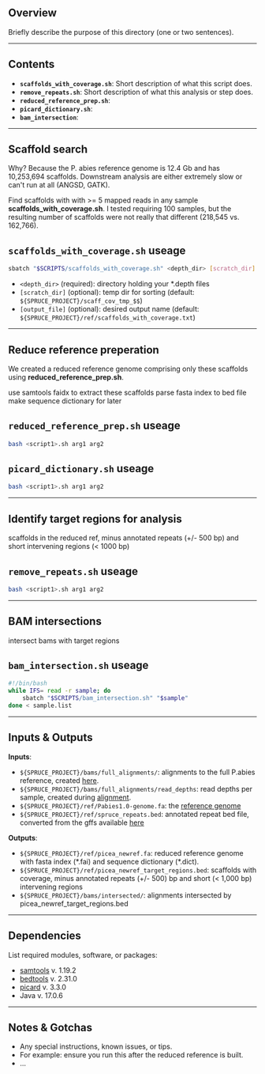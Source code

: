 ## Overview

Briefly describe the purpose of this directory (one or two sentences).

---

## Contents

* **`scaffolds_with_coverage.sh`**: Short description of what this script does.
* **`remove_repeats.sh`**: Short description of what this analysis or step does.
* **`reduced_reference_prep.sh`**:
* **`picard_dictionary.sh`**:
* **`bam_intersection`**:
---

## Scaffold search
Why? Because the P. abies reference genome is 12.4 Gb and has 10,253,694 scaffolds.  Downstream analysis are either extremely slow or can't run at all (ANGSD, GATK).

Find scaffolds with with \>= 5 mapped reads in any sample **scaffolds_with_coverage.sh**. I tested requiring 100 samples, but the resulting number of scaffolds were not really that different (218,545 vs. 162,766). 

## **`scaffolds_with_coverage.sh` useage**

```bash
sbatch "$SCRIPTS/scaffolds_with_coverage.sh" <depth_dir> [scratch_dir] [output_file]
```
* `<depth_dir>` (required): directory holding your *.depth files
* `[scratch_dir]` (optional): temp dir for sorting (default: `${SPRUCE_PROJECT}/scaff_cov_tmp_$$`)
* `[output_file]` (optional): desired output name (default: `${SPRUCE_PROJECT}/ref/scaffolds_with_coverage.txt`)

---
## Reduce reference preperation
We created a reduced reference genome comprising only these scaffolds using **reduced_reference_prep.sh**.

use samtools faidx to extract these scaffolds
parse fasta index to bed file
make sequence dictionary for later 

## **`reduced_reference_prep.sh` useage**
```bash
bash <script1>.sh arg1 arg2
```
## **`picard_dictionary.sh` useage**
```bash
bash <script1>.sh arg1 arg2
```

---

## Identify target regions for analysis 
scaffolds in the reduced ref, minus annotated repeats (+/- 500 bp) and short intervening regions (< 1000 bp)


## **`remove_repeats.sh` useage**
```bash
bash <script1>.sh arg1 arg2
```

---
## BAM intersections
intersect bams with target regions

## **`bam_intersection.sh` useage**

```bash
#!/bin/bash
while IFS= read -r sample; do
    sbatch "$SCRIPTS/bam_intersection.sh" "$sample"
done < sample.list
```
---


## Inputs & Outputs

**Inputs**:
  * `${SPRUCE_PROJECT}/bams/full_alignments/`: alignments to the full P.abies reference, created [here](https://github.com/lxsllvn/spruceGBS/blob/main/01_read_alignment/).
  * `${SPRUCE_PROJECT}/bams/full_alignments/read_depths`: read depths per sample, created during [alignment](https://github.com/lxsllvn/spruceGBS/blob/main/01_read_alignment/).
  * `${SPRUCE_PROJECT}/ref/Pabies1.0-genome.fa`: the [reference genome](https://plantgenie.org/FTP)
  * `${SPRUCE_PROJECT}/ref/spruce_repeats.bed`: annotated repeat bed file, converted from the gffs available [here](https://plantgenie.org/FTP)
    
  **Outputs**:
  * `${SPRUCE_PROJECT}/ref/picea_newref.fa`: reduced reference genome with fasta index (\*\.fai) and sequence dictionary (\*\.dict).
  * `${SPRUCE_PROJECT}/ref/picea_newref_target_regions.bed`: scaffolds with coverage, minus annotated repeats (+/- 500) bp and short (< 1,000 bp) intervening regions
  * `${SPRUCE_PROJECT}/bams/intersected/`: alignments intersected by picea_newref_target_regions.bed

---

## Dependencies

List required modules, software, or packages:

* [samtools](https://www.htslib.org/) v. 1.19.2
* [bedtools](https://github.com/arq5x/bedtools2) v. 2.31.0
* [picard](https://github.com/broadinstitute/picard) v. 3.3.0
* Java v. 17.0.6


---

## Notes & Gotchas

* Any special instructions, known issues, or tips.
* For example: ensure you run this after the reduced reference is built.
* ...
